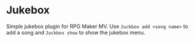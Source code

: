 # Jukebox

Simple jukebox plugin for RPG Maker MV. Use `Juckbox add <song name>` to add a song and `Juckbox show` to show the jukebox menu.

